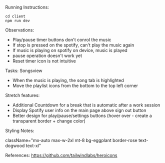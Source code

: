 
Running Instructions:

``` 
cd client 
npm run dev
```

Observations:
- Play/pause timer buttons don't conrol the music
- If stop is pressed on the spotify, can't play the music again
- If music is playing on spotify on device, music is played
- pause operation doesn't work yet 
- Reset timer icon is not intuitive

Tasks: 
Songsview
- When the music is playing, the song tab is highlighted 
- Move the playlist icons from the bottom to the top left corner

Stretch features:
- Additional Countdown for a break that is automatic after a work session 
- Display Spotify user info on the main page above sign out button
- Better design for play/pause/settings buttons (hover over - create a transparent border + change color)

Styling Notes:

className="mx-auto max-w-2xl mt-8 bg-eggplant border-rose text-dogwood text-xl"

References: 
https://github.com/tailwindlabs/heroicons 